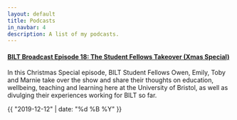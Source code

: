 ```yaml
---
layout: default
title: Podcasts
in_navbar: 4
description: A list of my podcasts.
---
```


  <div class="card">
    <h4><a href="https://soundcloud.com/biltbroadcast/episode-18-the-student-fellows-takeover-xmas-special">BILT Broadcast
Episode 18: The Student Fellows Takeover (Xmas Special)</a></h4>
    <p>In this Christmas Special episode, BILT Student Fellows Owen, Emily, Toby and Marnie take over the show and share their thoughts on education, wellbeing, teaching and learning here at the University of Bristol, as well as divulging their experiences working for BILT so far.</p>
    <div class="date"> {{ "2019-12-12" | date: "%d %B %Y" }}</div>

</div>
